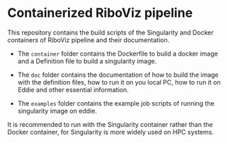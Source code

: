 # Containerized RiboViz pipeline
This repository contains the build scripts of the Singularity and Docker containers of RiboViz pipeline and their documentation.

* The `container` folder contains the Dockerfile to build a docker image and a Definition file to build a singularity image.

* The `doc` folder contains the documentation of how to build the image with the definition files, how to run it on you local PC, how to run it on Eddie and other essential information.

* The `examples` folder contains the example job scripts of running the singularity image on eddie.

It is recommended to run with the Singularity container rather than the Docker container, for Singularity is more widely used on HPC systems.